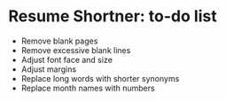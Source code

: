 # Resume Shortner: to-do list

* Remove blank pages
* Remove excessive blank lines
* Adjust font face and size 
* Adjust margins
* Replace long words with shorter synonyms
* Replace month names with numbers
